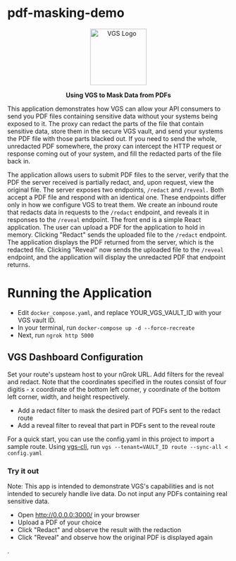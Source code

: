 # pdf-masking-demo

<p align="center"><a href="https://www.verygoodsecurity.com/"><img src="https://avatars0.githubusercontent.com/u/17788525" width="128" alt="VGS Logo"></a></p>
<p align="center"><b>Using VGS to Mask Data from PDFs</b></p>

This application demonstrates how VGS can allow your API consumers to send you PDF files containing sensitive data without your systems being exposed to it. The proxy can redact the parts of the file that contain sensitive data, store them in the secure VGS vault, and send your systems the PDF file with those parts blacked out. If you need to send the whole, unredacted PDF somewhere, the proxy can intercept the HTTP request or response coming out of your system, and fill the redacted parts of the file back in. 

The application allows users to submit PDF files to the server, verify that the PDF the server received is partially redact, and, upon request, view the original file. The server exposes two endpoints, ```/redact``` and ```/reveal.``` Both accept a PDF file and respond with an identical one. These endpoints differ only in how we configure VGS to treat them. We create an inbound route that redacts data in requests to the ```/redact``` endpoint, and reveals it in responses to the ```/reveal``` endpoint. The front end is a simple React application. The user can upload a PDF for the application to hold in memory. Clicking "Redact" sends the uploaded file to the ```/redact``` endpoint. The application displays the PDF returned from the server, which is the redacted file. Clicking "Reveal" now sends the uploaded file to the ```/reveal``` endpoint, and the application will display the unredacted PDF that endpoint returns. 

# Running the Application

* Edit ```docker_compose.yaml```, and replace YOUR_VGS_VAULT_ID with your VGS vault ID.
* In your terminal, run ```docker-compose up -d --force-recreate```
* Next, run ```ngrok http 5000```

## VGS Dashboard Configuration
Set your route's upsteam host to your nGrok URL. Add filters for the reveal and redact. Note that the coordinates specified in the routes consist of four digitis - x coordinate of the bottom left corner, y coordinate of the bottom left corner, width, and height respectively. 

* Add a redact filter to mask the desired part of PDFs sent to the redact route
* Add a reveal filter to reveal that part in PDFs sent to the reveal route

For a quick start, you can use the config.yaml in this project to import a sample route. Using [vgs-cli](https://www.verygoodsecurity.com/docs/cli), run
```vgs --tenant=VAULT_ID route --sync-all < config.yaml```

### Try it out

Note: This app is intended to demonstrate VGS's capabilities and is not intended to securely handle live data. Do not input any PDFs containing real sensitive data.

* Open http://0.0.0.0:3000/ in your browser
* Upload a PDF of your choice
* Click "Redact" and observe the result with the redaction
* Click "Reveal" and observe how the original PDF is displayed again

. 
